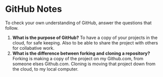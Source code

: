 # GitHub Notes

To check your own understanding of GitHub, answer the questions that follow.

1. **What is the purpose of GitHub?** To have a copy of your projects in the cloud, for safe keeping. Also to be able to share the project with others for collabative work.
1. **What is the difference between forking and cloning a repository?** Forking is making a copy of the project on my Github.com, from someone elses Github.com. Cloning is moving that project down from the cloud, to my local computer.